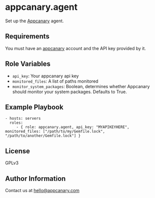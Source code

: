 appcanary.agent
=========

Set up the [Appcanary](https://appcanary.com) agent.

Requirements
------------

You must have an [appcanary](https://appcanary.com) account and the API key provided by it.

Role Variables
--------------

- `api_key`: Your appcanary api key
- `monitored_files`: A list of paths monitored 
- `monitor_system_packages`: Boolean, determines whether Appcanary should monitor your system packages. Defaults to True.


Example Playbook
----------------
    
    - hosts: servers
      roles:
         - { role: appcanary.agent, api_key: "MYAPIKEYHERE", monitored_files: ["/path/to/my/Gemfile.lock", "/path/to/another/Gemfile.lock"] }

License
-------

GPLv3

Author Information
------------------

Contact us at [hello@appcanary.com](mailto:hello@appcanary.com)

